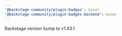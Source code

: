 ```yaml
---
'@backstage-community/plugin-badges': minor
'@backstage-community/plugin-badges-backend': minor
---
```


Backstage version bump to v1.43.1

